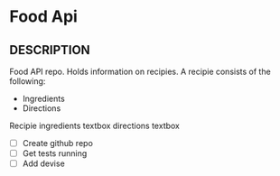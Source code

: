 # Food Api

## DESCRIPTION

Food API repo. Holds information on recipies. A recipie consists of the following:

- Ingredients
- Directions

Recipie
ingredients textbox
directions textbox

- [ ] Create github repo
- [ ] Get tests running
- [ ] Add devise
